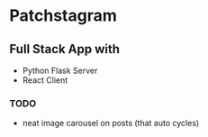 # Patchstagram

## Full Stack App with
- Python Flask Server
- React Client


### TODO

- neat image carousel on posts (that auto cycles)
